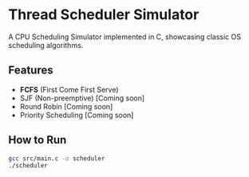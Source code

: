 # Thread Scheduler Simulator

A CPU Scheduling Simulator implemented in C, showcasing classic OS scheduling algorithms.

## Features
- **FCFS** (First Come First Serve)
- SJF (Non-preemptive) [Coming soon]
- Round Robin [Coming soon]
- Priority Scheduling [Coming soon]

## How to Run
```bash
gcc src/main.c -o scheduler
./scheduler
